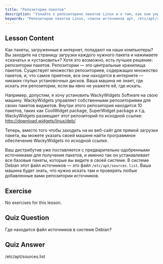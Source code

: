 ```yaml
---
title: "Репозитории пакетов"
description: "Узнайте о репозиториях пакетов Linux и о том, как они управляют программным обеспечением. Узнайте, как находить и добавлять источники пакетов, такие как /etc/apt/sources.list, для простой установки."
keywords: "Репозитории пакетов Linux, список источников apt, /etc/apt/sources.list, пакеты Linux, Linux для начинающих, учебник по Linux, управление пакетами"
---
```


## Lesson Content

Как пакеты, загруженные в интернет, попадают на наши компьютеры? Вы заходите на страницу загрузки каждого нужного пакета и нажимаете «скачать» и «установить»? Хотя это возможно, есть лучшее решение: репозитории пакетов. Репозитории — это центральные хранилища пакетов. Существует множество репозиториев, содержащих множество пакетов, и, что самое приятное, все они находятся в интернете — никаких глупых установочных дисков. Ваша машина не знает, где искать эти репозитории, если вы явно не укажете ей, где искать.

Например, допустим, я хочу установить WackyWidgets Software на свою машину. WackyWidgets управляет собственными репозиториями для своих пакетов виджетов. Внутри этого репозитория находится 10 пакетов, таких как CoolWidget package, SuperWidget package и т.д. WackyWidgets размещает этот репозиторий по исходной ссылке: <http://download.widgets/linux/deb/>

Теперь, вместо того чтобы заходить на их веб-сайт для прямой загрузки пакета, вы можете указать своей машине найти программное обеспечение WackyWidgets по исходной ссылке.

Ваш дистрибутив уже поставляется с предварительно одобренными источниками для получения пакетов, и именно так он устанавливает все базовые пакеты, которые вы видите в своей системе. В системе Debian этот файл источников — это файл `/etc/apt/sources.list`. Ваша машина будет знать, что нужно искать там и проверять любые добавленные вами репозитории источников.

## Exercise

No exercises for this lesson.

## Quiz Question

Где находится файл источников в системе Debian?

## Quiz Answer

/etc/apt/sources.list
